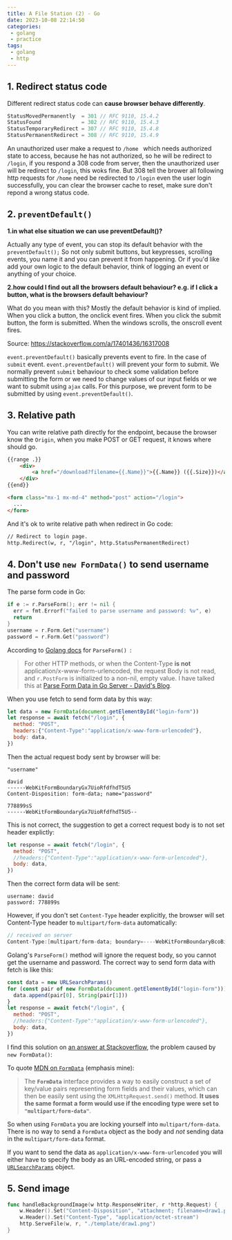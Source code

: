 ```yaml
---
title: A File Station (2) - Go 
date: 2023-10-08 22:14:50
categories:
 - golang
 - practice
tags:
 - golang
 - http
---
```


## 1. Redirect status code

Different redirect status code can **cause browser behave differently**. 

```go
StatusMovedPermanently  = 301 // RFC 9110, 15.4.2
StatusFound             = 302 // RFC 9110, 15.4.3
StatusTemporaryRedirect = 307 // RFC 9110, 15.4.8
StatusPermanentRedirect = 308 // RFC 9110, 15.4.9
```

An unauthorized user make a request to `/home ` which needs authorized state to access, because he has not authorized, so he will be redirect to `/login`, if you respond a 308 code from server, then the unauthorized user will be redirect to `/login`, this woks fine. But 308 tell the brower all following http requests for `/home` need be redirected to `/login` even the user login successfully, you can clear the browser cache to reset, make sure don't repond a wrong status code. 

## 2. `preventDefault()`

**1.in what else situation we can use preventDefault()?**

Actually any type of event, you can stop its default behavior with the `preventDefault();` So not only submit buttons, but keypresses, scrolling events, you name it and you can prevent it from happening. Or if you'd like add your own logic to the default behavior, think of logging an event or anything of your choice.

**2.how could I find out all the browsers default behaviour? e.g. if I click a button, what is the browsers default behaviour?**

What do you mean with this? Mostly the default behavior is kind of implied. When you click a button, the onclick event fires. When you click the submit button, the form is submitted. When the windows scrolls, the onscroll event fires.

Source: https://stackoverflow.com/a/17401436/16317008

`event.preventDefault()` basically prevents event to fire. In the case of `submit` event. `event.preventDefault()` will prevent your form to submit. We normally prevent `submit` behaviour to check some validation before submitting the form or we need to change values of our input fields or we want to submit using `ajax` calls. For this purpose, we prevent form to be submitted by using `event.preventDefault()`. 

## 3. Relative path

You can write relative path directly for the endpoint, because the browser know the `Origin`, when you make POST or GET request, it knows where should go.

```html
{{range .}}
    <div>
        <a href="/download?filename={{.Name}}">{{.Name}} ({{.Size}})</a>
    </div>
{{end}}

<form class="mx-1 mx-md-4" method="post" action="/login">
  ...
</form>
```

And it's ok to write relative path when redirect in Go code:

```html
// Redirect to login page.
http.Redirect(w, r, "/login", http.StatusPermanentRedirect)
```

## 4. Don't use `new FormData()` to send username and password

The parse form code in Go:

```go
if e := r.ParseForm(); err != nil {
  err = fmt.Errorf("failed to parse username and password: %v", e)
  return
}
username = r.Form.Get("username")
password = r.Form.Get("password")
```

According to [Golang docs](https://pkg.go.dev/net/http#Request.ParseForm) for `ParseForm() `: 

> For other HTTP methods, or when the Content-Type **is not** application/x-www-form-urlencoded, the request Body is not read, and `r.PostForm` is initialized to a non-nil, empty value. I have talked this at [Parse Form Data in Go Server - David's Blog](https://davidzhu.xyz/post/golang/practice/010-go-web-2/). 

When you use fetch to send form data by this way:

```js
let data = new FormData(document.getElementById("login-form"))
let response = await fetch("/login", {
  method: "POST",
  headers:{"Content-Type":"application/x-www-form-urlencoded"},
  body: data,
})
```

Then the actual request body sent by browser will be:

```
"username"

david
------WebKitFormBoundaryGx7UioRfdfhdT5U5
Content-Disposition: form-data; name="password"

778899sS
------WebKitFormBoundaryGx7UioRfdfhdT5U5--
```

This is not correct, the suggestion to get a correct request body is to not set header explictly:

```js
let response = await fetch("/login", {
  method: "POST",
  //headers:{"Content-Type":"application/x-www-form-urlencoded"},
  body: data,
})
```

Then the correct form data will be sent:

``` 
username: david
password: 778899s
```

However, if you don't set `Content-Type` header explicitly, the browser will set Content-Type header to `multipart/form-data` automatically:

``` go
// received on server
Content-Type:[multipart/form-data; boundary=----WebKitFormBoundaryBcoBib8rzQP0rq2W] 
```

Golang's `ParseForm()` method will ignore the request body, so you cannot get the username and password. The correct way to send form data with fetch is like this:

```js
const data = new URLSearchParams()
for (const pair of new FormData(document.getElementById("login-form"))) {
  data.append(pair[0], String(pair[1]))
}
let response = await fetch("/login", {
  method: "POST",
  //headers:{"Content-Type":"application/x-www-form-urlencoded"},
  body: data,
})
```

I find this solution on [an answer at Stackoverflow](https://stackoverflow.com/a/46642899/16317008), the problem caused by `new FormData()`:

To quote [MDN on `FormData`](https://developer.mozilla.org/en-US/docs/Web/API/FormData) (emphasis mine):

> The **`FormData`** interface provides a way to easily construct a set of key/value pairs representing form fields and their values, which can then be easily sent using the `XMLHttpRequest.send()` method. **It uses the same format a form would use if the encoding type were set to `"multipart/form-data"`**.

So when using `FormData` you are locking yourself into `multipart/form-data`. There is no way to send a `FormData` object as the body and *not* sending data in the `multipart/form-data` format.

If you want to send the data as `application/x-www-form-urlencoded` you will either have to specify the body as an URL-encoded string, or pass a [`URLSearchParams`](https://developer.mozilla.org/en-US/docs/Web/API/URLSearchParams) object. 

## 5. Send image

```go
func handleBackgroundImage(w http.ResponseWriter, r *http.Request) {
	w.Header().Set("Content-Disposition", "attachment; filename=draw1.png")
	w.Header().Set("Content-Type", "application/octet-stream")
	http.ServeFile(w, r, "./template/draw1.png")
}
```

